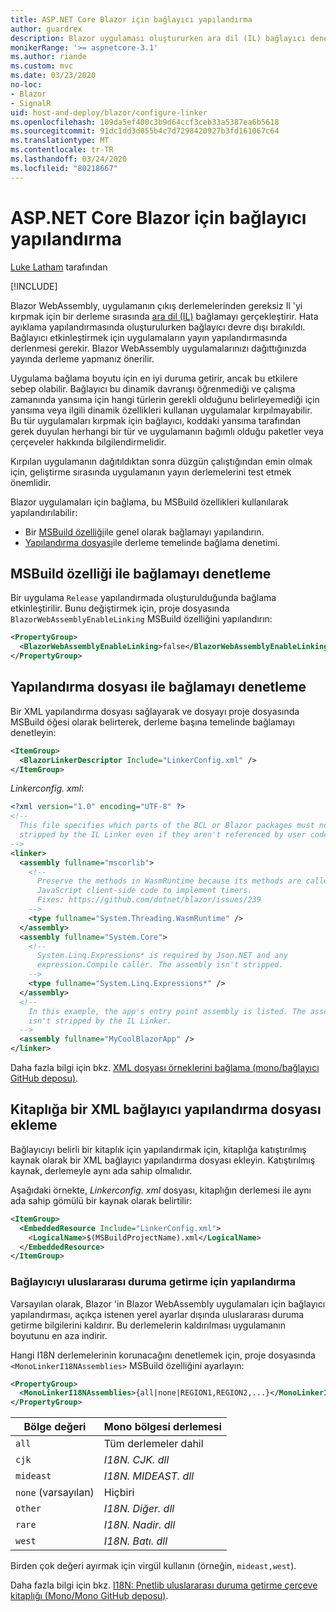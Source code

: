 ```yaml
---
title: ASP.NET Core Blazor için bağlayıcı yapılandırma
author: guardrex
description: Blazor uygulaması oluştururken ara dil (IL) bağlayıcı denetimini nasıl denetleyeceğinizi öğrenin.
monikerRange: '>= aspnetcore-3.1'
ms.author: riande
ms.custom: mvc
ms.date: 03/23/2020
no-loc:
- Blazor
- SignalR
uid: host-and-deploy/blazor/configure-linker
ms.openlocfilehash: 109da5ef400c3b9d64ccf3ceb33a5387ea6b5618
ms.sourcegitcommit: 91dc1dd3d055b4c7d7298420927b3fd161067c64
ms.translationtype: MT
ms.contentlocale: tr-TR
ms.lasthandoff: 03/24/2020
ms.locfileid: "80218667"
---
```

# <a name="configure-the-linker-for-aspnet-core-blazor"></a>ASP.NET Core Blazor için bağlayıcı yapılandırma

[Luke Latham](https://github.com/guardrex) tarafından

[!INCLUDE[](~/includes/blazorwasm-preview-notice.md)]

Blazor WebAssembly, uygulamanın çıkış derlemelerinden gereksiz Il 'yi kırpmak için bir derleme sırasında [ara dil (IL)](/dotnet/standard/managed-code#intermediate-language--execution) bağlamayı gerçekleştirir. Hata ayıklama yapılandırmasında oluşturulurken bağlayıcı devre dışı bırakıldı. Bağlayıcı etkinleştirmek için uygulamaların yayın yapılandırmasında derlenmesi gerekir. Blazor WebAssembly uygulamalarınızı dağıttığınızda yayında derleme yapmanız önerilir. 

Uygulama bağlama boyutu için en iyi duruma getirir, ancak bu etkilere sebep olabilir. Bağlayıcı bu dinamik davranışı öğrenmediği ve çalışma zamanında yansıma için hangi türlerin gerekli olduğunu belirleyemediği için yansıma veya ilgili dinamik özellikleri kullanan uygulamalar kırpılmayabilir. Bu tür uygulamaları kırpmak için bağlayıcı, koddaki yansıma tarafından gerek duyulan herhangi bir tür ve uygulamanın bağımlı olduğu paketler veya çerçeveler hakkında bilgilendirmelidir. 

Kırpılan uygulamanın dağıtıldıktan sonra düzgün çalıştığından emin olmak için, geliştirme sırasında uygulamanın yayın derlemelerini test etmek önemlidir.

Blazor uygulamaları için bağlama, bu MSBuild özellikleri kullanılarak yapılandırılabilir:

* Bir [MSBuild özelliği](#control-linking-with-an-msbuild-property)ile genel olarak bağlamayı yapılandırın.
* [Yapılandırma dosyası](#control-linking-with-a-configuration-file)ile derleme temelinde bağlama denetimi.

## <a name="control-linking-with-an-msbuild-property"></a>MSBuild özelliği ile bağlamayı denetleme

Bir uygulama `Release` yapılandırmada oluşturulduğunda bağlama etkinleştirilir. Bunu değiştirmek için, proje dosyasında `BlazorWebAssemblyEnableLinking` MSBuild özelliğini yapılandırın:

```xml
<PropertyGroup>
  <BlazorWebAssemblyEnableLinking>false</BlazorWebAssemblyEnableLinking>
</PropertyGroup>
```

## <a name="control-linking-with-a-configuration-file"></a>Yapılandırma dosyası ile bağlamayı denetleme

Bir XML yapılandırma dosyası sağlayarak ve dosyayı proje dosyasında MSBuild öğesi olarak belirterek, derleme başına temelinde bağlamayı denetleyin:

```xml
<ItemGroup>
  <BlazorLinkerDescriptor Include="LinkerConfig.xml" />
</ItemGroup>
```

*Linkerconfig. xml*:

```xml
<?xml version="1.0" encoding="UTF-8" ?>
<!--
  This file specifies which parts of the BCL or Blazor packages must not be
  stripped by the IL Linker even if they aren't referenced by user code.
-->
<linker>
  <assembly fullname="mscorlib">
    <!--
      Preserve the methods in WasmRuntime because its methods are called by 
      JavaScript client-side code to implement timers.
      Fixes: https://github.com/dotnet/blazor/issues/239
    -->
    <type fullname="System.Threading.WasmRuntime" />
  </assembly>
  <assembly fullname="System.Core">
    <!--
      System.Linq.Expressions* is required by Json.NET and any 
      expression.Compile caller. The assembly isn't stripped.
    -->
    <type fullname="System.Linq.Expressions*" />
  </assembly>
  <!--
    In this example, the app's entry point assembly is listed. The assembly
    isn't stripped by the IL Linker.
  -->
  <assembly fullname="MyCoolBlazorApp" />
</linker>
```

Daha fazla bilgi için bkz. [XML dosyası örneklerini bağlama (mono/bağlayıcı GitHub deposu)](https://github.com/mono/linker#link-xml-file-examples).

## <a name="add-an-xml-linker-configuration-file-to-a-library"></a>Kitaplığa bir XML bağlayıcı yapılandırma dosyası ekleme

Bağlayıcıyı belirli bir kitaplık için yapılandırmak için, kitaplığa katıştırılmış kaynak olarak bir XML bağlayıcı yapılandırma dosyası ekleyin. Katıştırılmış kaynak, derlemeyle aynı ada sahip olmalıdır.

Aşağıdaki örnekte, *Linkerconfig. xml* dosyası, kitaplığın derlemesi ile aynı ada sahip gömülü bir kaynak olarak belirtilir:

```xml
<ItemGroup>
  <EmbeddedResource Include="LinkerConfig.xml">
    <LogicalName>$(MSBuildProjectName).xml</LogicalName>
  </EmbeddedResource>
</ItemGroup>
```

### <a name="configure-the-linker-for-internationalization"></a>Bağlayıcıyı uluslararası duruma getirme için yapılandırma

Varsayılan olarak, Blazor 'in Blazor WebAssembly uygulamaları için bağlayıcı yapılandırması, açıkça istenen yerel ayarlar dışında uluslararası duruma getirme bilgilerini kaldırır. Bu derlemelerin kaldırılması uygulamanın boyutunu en aza indirir.

Hangi I18N derlemelerinin korunacağını denetlemek için, proje dosyasında `<MonoLinkerI18NAssemblies>` MSBuild özelliğini ayarlayın:

```xml
<PropertyGroup>
  <MonoLinkerI18NAssemblies>{all|none|REGION1,REGION2,...}</MonoLinkerI18NAssemblies>
</PropertyGroup>
```

| Bölge değeri     | Mono bölgesi derlemesi    |
| ---------------- | ----------------------- |
| `all`            | Tüm derlemeler dahil |
| `cjk`            | *I18N. CJK. dll*          |
| `mideast`        | *I18N. MIDEAST. dll*      |
| `none` (varsayılan) | Hiçbiri                    |
| `other`          | *I18N. Diğer. dll*        |
| `rare`           | *I18N. Nadir. dll*         |
| `west`           | *I18N. Batı. dll*         |

Birden çok değeri ayırmak için virgül kullanın (örneğin, `mideast,west`).

Daha fazla bilgi için bkz. [I18N: Pnetlib uluslararası duruma getirme çerçeve kitaplığı (Mono/Mono GitHub deposu)](https://github.com/mono/mono/tree/master/mcs/class/I18N).
